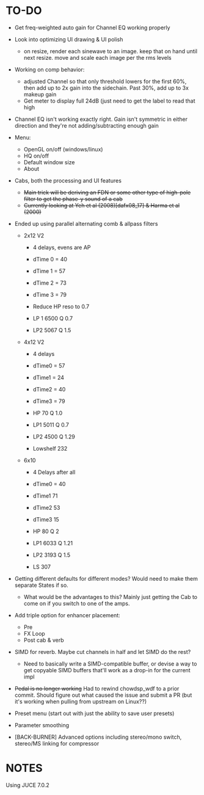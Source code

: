 # TO-DO

- Get freq-weighted auto gain for Channel EQ working properly
- Look into optimizing UI drawing & UI polish
	- on resize, render each sinewave to an image. keep that on hand until next resize. move and scale each image per the rms levels
- Working on comp behavior:
	- adjusted Channel so that only threshold lowers for the first 60%, then add up to 2x gain into the sidechain. Past 30%, add up to 3x makeup gain
	- Get meter to display full 24dB (just need to get the label to read that high
- Channel EQ isn't working exactly right. Gain isn't symmetric in either direction and they're not adding/subtracting enough gain
- Menu:
	- OpenGL on/off (windows/linux)
	- HQ on/off
	- Default window size
	- About

- Cabs, both the processing and UI features
	- ~~Main trick will be deriving an FDN or some other type of high-pole filter to get the phase-y sound of a cab~~
	- ~~Currently looking at Yeh et al (2008)[dafx08_17] & Harma et al (2000)~~
- Ended up using parallel alternating comb & allpass filters
  
  - 2x12 V2
    
    - 4 delays, evens are AP
    
    - dTime 0 = 40
    
    - dTime 1 = 57
    
    - dTime 2 = 73
    
    - dTime 3 = 79
    
    - Reduce HP reso to 0.7
    
    - LP 1 6500 Q 0.7
    
    - LP2 5067 Q 1.5
  
  - 4x12 V2
    
    - 4 delays
    
    - dTime0 = 57
    
    - dTime1 = 24
    
    - dTime2 = 40
    
    - dTime3 = 79
    
    - HP 70 Q 1.0
    
    - LP1 5011 Q 0.7
    
    - LP2 4500 Q 1.29
    
    - Lowshelf 232
  
  - 6x10
    
    - 4 Delays after all
    
    - dTime0 = 40
    
    - dTime1 71
    
    - dTime2 53
    
    - dTime3 15
    
    - HP 80 Q 2
    
    - LP1 6033 Q 1.21
    
    - LP2 3193 Q 1.5
    
    - LS 307
  
- Getting different defaults for different modes? Would need to make them separate States if so.
	- What would be the advantages to this? Mainly just getting the Cab to come on if you switch to one of the amps. 
- Add triple option for enhancer placement:
	- Pre
	- FX Loop
	- Post cab & verb
- SIMD for reverb. Maybe cut channels in half and let SIMD do the rest?
	- Need to basically write a SIMD-compatible buffer, or devise a way to get copyable SIMD buffers that'll work as a drop-in for the current impl
- ~~Pedal is no longer working~~ Had to rewind chowdsp_wdf to a prior commit. Should figure out what caused the issue and submit a PR (but it's working when pulling from upstream on Linux??)
- Preset menu (start out with just the ability to save user presets)
- Parameter smoothing
- [BACK-BURNER] Advanced options including stereo/mono switch, stereo/MS linking for compressor

# NOTES

Using JUCE 7.0.2